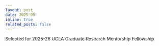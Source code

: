 ```yaml
---
layout: post
date: 2025-05
inline: true
related_posts: false
---
```


Selected for 2025-26 UCLA Graduate Research Mentorship Fellowship
